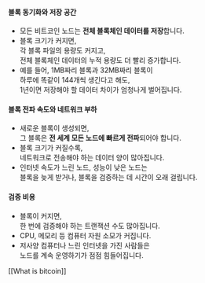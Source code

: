 #### 블록 동기화와 저장 공간

- 모든 비트코인 노드는 **전체 블록체인 데이터를 저장**합니다.
- 블록 크기가 커지면,  
    각 블록 파일의 용량도 커지고,  
    전체 블록체인 데이터의 누적 용량도 더 빨리 증가합니다.
- 예를 들어, 1MB짜리 블록과 32MB짜리 블록이  
    하루에 똑같이 144개씩 생긴다고 해도,  
    1년이면 저장해야 할 데이터 차이가 엄청나게 벌어집니다.

#### 블록 전파 속도와 네트워크 부하

- 새로운 블록이 생성되면,  
    그 블록은 **전 세계 모든 노드에 빠르게 전파**되어야 합니다.
- 블록 크기가 커질수록,  
    네트워크로 전송해야 하는 데이터 양이 많아집니다.
- 인터넷 속도가 느린 노드, 성능이 낮은 노드는  
    블록을 늦게 받거나, 블록을 검증하는 데 시간이 오래 걸립니다.

#### 검증 비용

- 블록이 커지면,  
    한 번에 검증해야 하는 트랜잭션 수도 많아집니다.
- CPU, 메모리 등 컴퓨터 자원 소모가 커집니다.
- 저사양 컴퓨터나 느린 인터넷을 가진 사람들은  
    노드를 계속 운영하기가 점점 힘들어집니다.

[[What is bitcoin]]